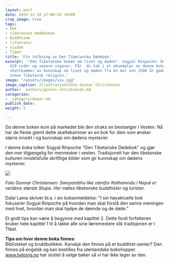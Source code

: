 ```yaml
---
layout: post
date: 2019-12-18 17:00:33 +0100
crop_image: true
tags:
- bok
- tibetanske dødeboken
- Buddhisme
- litteratur
- visdom
- Tibet'
title: 'Fin tolkning av Den Tibetanske Dødebok:'
excerpt: '"Den Tibetanske boken om livet og døden". Sogyal Rinpoche: Dreyer 1996.
  429 sider og senere utgaver. Får  du tak i et eksemplar av denne boka har du et
  skattkammer av kunnskap om livet og døden fra en mer enn 2500 år gammel tradisjon
  innen Tibetansk religion.'
image: "/assets/images/siv.jpg"
image_caption: Illustrasjonsfoto Gunnar Christensen
author: _authors/gunnar-christensen.md
categories:
- _category/boker.md
publish_date: 
weight: 5

---
```

Da denne boken kom på markedet ble den straks en bestselger i Vesten. Nå har de fleste glemt dette skattekammer av en bok for dem som ønsker større innsikt i og kunnskap om dødens mysterier.

I denne boka tolker Sogyal Rinpoche "Den Tibetanske Dødebok" og gjør den mer tilgjengelig for mennesker i vesten. Tradisjonelt har den tibetanske kulturen innsiktsfulle skriftlige kilder som gir kunnskap om dødens mysterier.

![](http://www.helping.no/stupanepal.jpg)

_Foto Gunnar Christensen: Swoyambhu like utenfor Kathamndu i Nepal er verdens største Stupa. Her møtes tibetanske buddhister og turister._

Dalai Lama skriver bl.a. i sin bokanmeldelse: "I sin høyaktuelle bok fokuserer Sogyal Rinpoche på hvordan man skal forstå den sanne meningen med livet, hvordan man skal hjelpe de døende og de døde."

Et godt tips kan være å begynne med kapittel 2. Dette fordi forfatteren bruker hele kapittel 1 til å takke alle sine læremestere slik tradisjonen er i TIbet.

**Tips om hvor denne boka finnes:**  
Biblioteket og bruktbutikker. Kanskje den finnes på et buddhist-senter? Den finnes på engelsk og kan bestilles fra utenlandske bokshopper.  
www.helping.no har sluttet å selge bøker så vi har ikke lager av den.